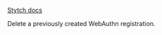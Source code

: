 [Stytch docs](https://stytch.com/docs/api/delete-user-webauthn-registration)

Delete a previously created WebAuthn registration.
